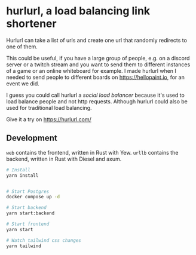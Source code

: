 # hurlurl, a load balancing link shortener

Hurlurl can take a list of urls and create one url that randomly redirects to one of them.

This could be useful, if you have a large group of people, e.g. on a discord server or a twitch stream and you want to send them to different instances of a game or an online whiteboard for example. 
I made hurlurl when I needed to send people to different boards on https://hellopaint.io, for an event we did. 

I guess you could call hurlurl a _social load balancer_ because it's used to load balance people and not http requests. 
Although hurlurl could also be used for traditional load balancing. 

Give it a try on https://hurlurl.com/


## Development

`web` contains the frontend, written in Rust with Yew.
`urllb` contains the backend, written in Rust with Diesel and axum.

```bash
# Install
yarn install


# Start Postgres
docker compose up -d

# Start backend
yarn start:backend

# Start frontend
yarn start

# Watch tailwind css changes
yarn tailwind
```
